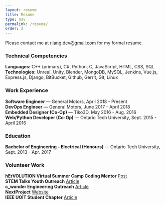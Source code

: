 ```yaml
---
layout: resume
title: Resume
type: nav
permalink: /resume/
order: 2
---
```

Please contact me at [r.lang.dev@gmail.com](mailto:r.lang.dev@gmail.com) for my formal resume.

### Technical Competencies
__Languages:__ C++ (primary), C#, Python, C, JavaScript, HTML, CSS, SQL<br>
__Technologies:__ Unreal, Unity, Blender, MongoDB, MySQL, Jenkins, Vue.js, Express.js, Django, BitBucket, Github, Gerrit, Git, Linux

### Work Experience
__Software Engineer__ — General Motors, April 2018 - Present <br>
__DevOps Engineer__ — General Motors, June 2017 - April 2018 <br>
__Embedded Designer (Co-Op)__ — Tiko3D, May 2016 - Aug. 2016 <br>
__Web/Python Developer (Co-Op)__ — Ontario Tech University, Sept. 2015 - April 2016 <br>

### Education
__Bachelor of Engineering - Electrical (Honours)__ — Ontario Tech University, Sept.  2013 - Apr. 2017

### Volunteer Work
__hErVOLUTION Virtual Summer Camp Coding Mentor__ [Post](https://www.linkedin.com/posts/stephanie-m-thompson_hervolution-iworkforgm-activity-6701844746828161024-q2Y8)<br>
__STEM Talks Youth Outreach__ [Article](https://www.ddsb.ca/Modules/News/index.aspx?newsId=6b5f0855-b3e6-490b-82b5-84a9271f60fa&feedId=494926f5-decf-4a97-ae61-1318435fead4)<br>
__c_wonder Engineering Outreach__ [Article](https://news.ontariotechu.ca/archives/2018/12/university-calling-all-young-and-curious-minds-to-explore-science-and-digital-literacy.php)<br>
__NextProject__ [Website](http://nextproject.ca/psw/home_android.html)<br>
__IEEE UOIT Student Chapter__ [Article](https://news.ontariotechu.ca/archives/2014/11/uoit-unveils-ieee-mcnaughton-learning-resource-centre.php)


